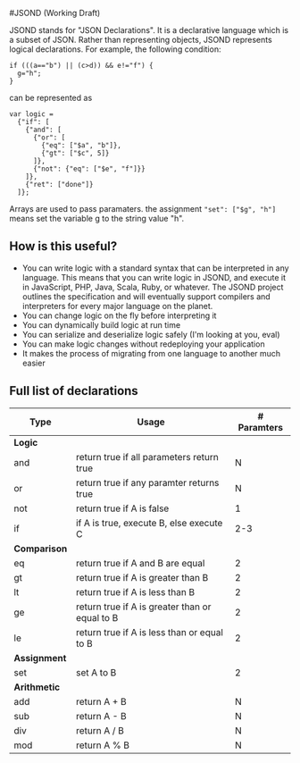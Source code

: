 #JSOND (Working Draft)

JSOND stands for "JSON Declarations".  It is a declarative language which is a subset of JSON.  Rather than representing objects, JSOND represents logical declarations. For example, the following condition:

    if (((a=="b") || (c>d)) && e!="f") {
      g="h";
    }

can be represented as

    var logic = 
      {"if": [
        {"and": [
          {"or": [
            {"eq": ["$a", "b"]},
            {"gt": ["$c", 5]}
          ]}, 
          {"not": {"eq": ["$e", "f"]}}
        ]},
        {"ret": ["done"]}
      ]};
    
Arrays are used to pass paramaters.  the assignment `"set": ["$g", "h"]` means set the variable g to the string value "h".  

## How is this useful?

* You can write logic with a standard syntax that can be interpreted in any language.  This means that you can write logic in JSOND, and execute it in JavaScript, PHP, Java, Scala, Ruby, or whatever.  The JSOND project outlines the specification and will eventually support compilers and interpreters for every major language on the planet.  
* You can change logic on the fly before interpreting it
* You can dynamically build logic at run time
* You can serialize and deserialize logic safely (I'm looking at you, eval)
* You can make logic changes without redeploying your application
* It makes the process of migrating from one language to another much easier

## Full list of declarations

| Type           | Usage                                           | # Paramters |
| ---------------|-------------------------------------------------|-------------|
| **Logic**
| and            | return true if all parameters return true       | N           |
| or             | return true if any paramter returns true        | N           |
| not            | return true if A is false                       | 1           |
| if             | if A is true, execute B, else execute C         | 2-3         |
| **Comparison** 
| eq             | return true if A and B are equal                | 2           |
| gt             | return true if A is greater than B              | 2           |
| lt             | return true if A is less than B                 | 2           |
| ge             | return true if A is greater than or equal to B  | 2           |
| le             | return true if A is less than or equal to B     | 2           |
| **Assignment**     
| set            | set A to B                                      | 2           |
| **Arithmetic**    
| add            | return A + B                                    | N           |
| sub            | return A - B                                    | N           |
| div            | return A / B                                    | N           |
| mod            | return A % B                                    | N           |


